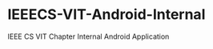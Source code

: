 IEEECS-VIT-Android-Internal
===========================

IEEE CS VIT Chapter Internal Android Application
